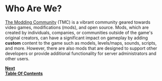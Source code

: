 # Who Are We?
[The Modding Community](https://moddingcommunity.com) (TMC) is a vibrant community geared towards video games, modifications (mods), and open source. Mods, which are created by individuals, companies, or communities outside of the game's original creators, can have a significant impact on gameplay by adding **custom** content to the game such as models, levels/maps, sounds, scripts, and more. However, there are also mods that are designed to support other developers or provide additional functionality for server administrators and other users.

**[Next](/introduction/Our-Mission.md)**  
**[Table Of Contents](/README.md)**
